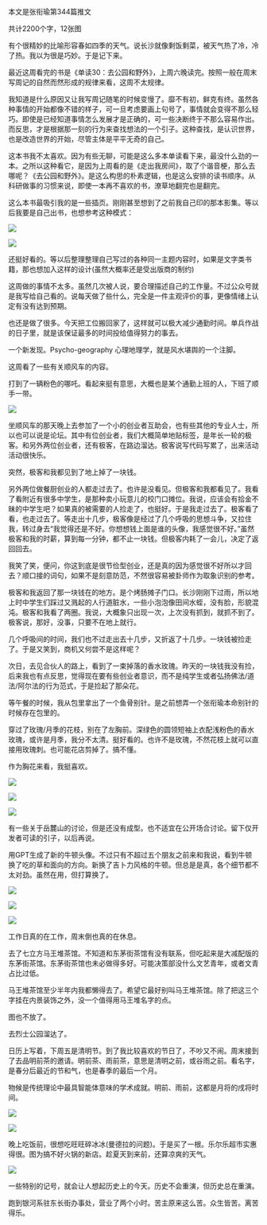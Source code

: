 本文是张衔瑜第344篇推文

共计2200个字，12张图

有个很精妙的比喻形容春如四季的天气。说长沙就像剩饭剩菜，被天气热了冷，冷了热。我以为很是巧妙。于是记下来。

最近这周看完的书是《单读30：去公园和野外》，上周六晚读完。按照一般在周末写周记的自然而然形成的规律来看，这周不太规律。

我知道是什么原因又让我写周记随笔的时候变慢了。靡不有初，鲜克有终。虽然各种事情的开始都像不错的样子，可一旦考虑要画上句号了，事情就会变得不那么轻巧。即使是已经知道事情怎么发展才是正确的，可一些决断终于不那么容易作出。而反思，才是根据那一刻的行为来查找想法的一个引子。这种查找，是认识世界，也是改造世界的开始，尽管主体是平平无奇的自己。

这本书我不太喜欢。因为有些无聊，可能是这么多本单读看下来，最没什么劲的一本。之所以这种看它，是因为上周看的是《走出我房间》，取了个谐音梗，那么去哪呢？《去公园和野外》。是这么构思的朴素逻辑，也是这么安排的读书顺序。从科研做事的习惯来说，即使一本再不喜欢的书，潦草地翻完也是翻完。

这么本书最吸引我的是一些插页。刚刚甚至想到了之前我自己印的那本影集。等以后我要是自己出书，也想参考这种模式：

![](./images/img_001.jpeg)

![](./images/img_002.jpeg)

还挺好看的。等以后整理整理自己写过的各种同一主题内容时，如果是文字类书籍，那也想加入这样的设计(虽然大概率还是受出版商的制约)

这周做的事情不太多。虽然几次被人说，要合理描述自己的工作量。不过公众号就是我写给自己看的。说每天做了些什么，完全是一件主观评价的事，更像情绪上认定有没有达到预期。

也还是做了很多。今天把工位搬回家了，这样就可以极大减少通勤时间。单兵作战的日子里，就是该保证最多的时间投给值得努力的事去。

一个新发现。Psycho-geography 心理地理学，就是风水堪舆的一个注脚。

这周看了一些有关顺风车的内容。

打到了一辆粉色的哪吒。看起来挺有意思，大概也是某个通勤上班的人，下班了顺手一带。

![](./images/img_003.jpeg)

坐顺风车的那天晚上去参加了一个小的创业者互助会，也有些其他的专业人士，所以也可以说是论坛。其中有位创业者，我们大概简单地贴标签，是年长一轮的极客。和另外两位创业者，还有极客，在路边溜达。极客说写代码写累了，出来活动活动很快乐。

突然，极客和我都见到了地上掉了一块钱。

另外两位做餐厨创业的人都走过去了。也许是没看见。但极客和我都看见了。我看了看附近有很多中学生，是那种卖小玩意儿的校门口摊位。我说，应该会有拾金不昧的中学生吧？如果真的被需要的人捡走了，也挺好。于是我走过去了。极客看了看，也走过去了。等走出十几步，极客像是经过了几个呼吸的思想斗争，又拉住我，转过身去“我觉得还是不好。你想想钱上面是谁的头像，我感觉很不好。”虽然极客和我的时薪，算到每一分钟，都不止一块钱。但极客内耗了一会儿，决定了返回回去。

我笑了笑，便问，你这到底是很节俭型创业，还是真的因为感觉很不好所以才回去？顺口接的词句，如果不是刻意防范，不然很容易被卦师作为取象识别的参考。

极客和我返回了那一块钱在的地方。是个烤肠摊子门口。长沙刚刚下过雨，所以地上时中学生们踩过又溅起的人行道脏水，一些小泡泡像田间水蛭，没有脸，形貌混沌。极客和我看了两圈。我说，大概象只出现一次，上次没有抓到，就抓不到了。极客说，那好，没事，只要不在地上就行。

几个呼吸间的时间，我们也不过走出去十几步，又折返了十几步。一块钱被捡走了。于是又笑到，商机又何尝不是这样呢？

次日，去见合伙人的路上，看到了一束掉落的香水玫瑰。昨天的一块钱我没有捡，后来我也有点反思，觉得现在要有些创业者意识，而不是纯学生或者弘扬佛法/道法/阿尔法的行为范式，于是捡起了那朵花。

等午餐的时候，我从包里拿出了一个鱼骨别针。是之前想弄一个张衔瑜本命别针的时候存在包里的。

穿过了玫瑰/月季的花枝，别在了左胸前。深绿色的圆领短袖上衣配浅粉色的香水玫瑰，或许是月季，我分不太清。挺好看的。也许不是玫瑰，不然花枝上就可以直接用玫瑰刺。也可能花店剪掉了。搞不懂。

作为胸花来看，我挺喜欢。

![](./images/img_004.jpeg)

![](./images/img_005.jpeg)

![](./images/img_006.jpeg)

有一些关于岳麓山的讨论，但是还没有成型。也不适宜在公开场合讨论。留下仅开发者可读的引子，以后再说。

用GPT生成了新的牛顿头像。不过只有不超过五个朋友之前来和我说，看到牛顿换了吃的草和面向的方向。新换了吉卜力风格的牛顿。但总是是真，各个细节都不太对劲。虽然在用，但打算换了。

![](./images/img_007.jpeg)

![](./images/img_008.png)

![](./images/img_009.png)

工作日真的在工作，周末倒也真的在休息。

去了七立方马王堆茶馆。不知道和东茅街茶馆有没有联系，但吃起来是大减配版的东茅街茶馆。东茅街茶馆也未必做得多好。可能决策部没什么文艺青年，或者文青占比过低。

马王堆茶馆至少半年内我都懒得去了。希望它最好别叫马王堆茶馆。除了把这三个字挂在内景装饰之外，没一个值得用马王堆名字的点。

图也不放了。

去烈士公园溜达了。

日历上写着，下周五是清明节。到了我比较喜欢的节日了，不吵又不闹。周末接到了去品明前茶的邀请。明前茶、雨前茶，意思是清明之前，或谷雨之前。看名字，是春分后最近的节和气，也是春季的最后一个月。

物候是传统理论中最具智能体意味的学术成就。明前、雨前，这都是月将的戌将时间。

![](./images/img_010.jpeg)

![](./images/img_011.jpeg)

晚上吃饭前，很想吃旺旺碎冰冰(曼德拉的问题)。于是买了一根。乐尔乐超市实惠得很。图为搞不好火锅的新店。趁夏天到来前，还算凉爽的天气。

![](./images/img_012.jpeg)

一些特别的记号，就会让人想起历史上的今天。历史不会重演，但历史总在重演。

跑到银河系驻东长街办事处，营业了两个小时。苦主原来这么苦。众生皆苦。离苦得乐。

